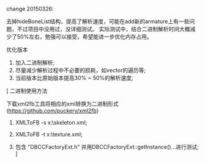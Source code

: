 change 20150326:

去掉hideBoneList结构，提高了解析速度，可能在add新的armature上有一些问题，不过项目中没用过，没详细测试。
实际测试中，结合二进制解析时间大概减少了50%左右，勉强可以接受，希望能进一步优化内存占用。

优化版本

1. 加入二进制解析;
2. 尽量减少解析过程中不必要的损耗，如vector的遍历等;
3. 当前版本比原始版本提高30% ~ 50%的解析速度;

[
二进制使用方法

下载xml2fb工具将相应的xml转换为二进制形式(https://github.com/puckery/xml2fb) 

1. XMLToFB -s x:\skeleton.xml;

2. XMLToFB -t x:\texture.xml;

3. 包含 "DBCCFactoryExt.h" 并用DBCCFactoryExt::getInstance()...进行测试;
]
